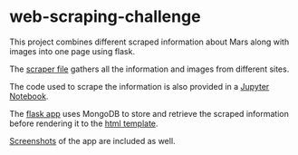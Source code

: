 # web-scraping-challenge

This project combines different scraped information about Mars along with images into one page using flask.

The [scraper file](https://github.com/lmfao415/web-scraping-challenge/blob/main/Missions_to_Mars/scrape_mars.py) gathers all the information and images from different sites.

The code used to scrape the information is also provided in a [Jupyter Notebook](https://github.com/lmfao415/web-scraping-challenge/blob/main/Missions_to_Mars/mission_to_mars.ipynb).

The [flask app](https://github.com/lmfao415/web-scraping-challenge/blob/main/Missions_to_Mars/app.py) uses MongoDB to store and retrieve the scraped information before rendering it to the [html template](https://github.com/lmfao415/web-scraping-challenge/blob/main/Missions_to_Mars/templates/index.html).

[Screenshots](https://github.com/lmfao415/web-scraping-challenge/tree/main/Missions_to_Mars/Mars%20App%20Screenshots) of the app are included as well.
